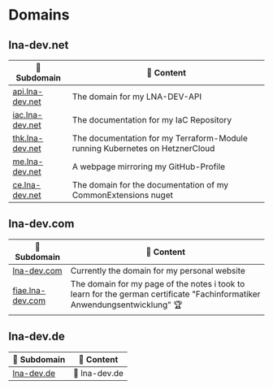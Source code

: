 # Domains

## lna-dev.net

|🔗 Subdomain|📃 Content|
|---|---|
|[api.lna-dev.net](https://api.lna-dev.net/swagger)|The domain for my LNA-DEV-API|
|[iac.lna-dev.net](https://iac.ln-dev.net)|The documentation for my IaC Repository|
|[thk.lna-dev.net](https://thk.lna-dev.net)|The documentation for my Terraform-Module running Kubernetes on HetznerCloud|
|[me.lna-dev.net](https://me.lna-dev.net)|A webpage mirroring my GitHub-Profile|
|[ce.lna-dev.net](https://ce.lna-dev.net)|The domain for the documentation of my CommonExtensions nuget|

## lna-dev.com

|🔗 Subdomain|📃 Content|
|---|---|
|[lna-dev.com](https://lna-dev.com)|Currently the domain for my personal website|
|[fiae.lna-dev.com](https://fiae.lna-dev.com)|The domain for my page of the notes i took to learn for the german certificate "Fachinformatiker Anwendungsentwicklung" 🏆|

## lna-dev.de

|🔗 Subdomain|📃 Content|
|---|---|
|[lna-dev.de](https://lna-dev.de)|🔗 lna-dev.de|
